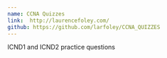 ```yaml
---
name: CCNA Quizzes
link:  http://laurencefoley.com/
github: https://github.com/larfoley/CCNA_QUIZZES
---
```


ICND1 and ICND2 practice questions
